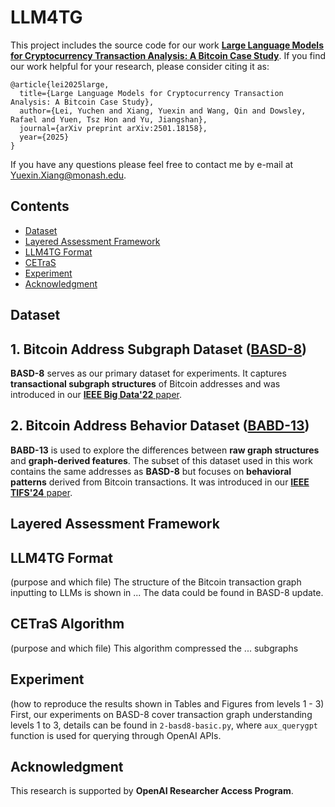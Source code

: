 # LLM4TG

This project includes the source code for our work **[Large Language Models for Cryptocurrency Transaction Analysis: A Bitcoin Case Study](https://arxiv.org/abs/2501.18158)**. If you find our work helpful for your research, please consider citing it as:

    @article{lei2025large,
      title={Large Language Models for Cryptocurrency Transaction Analysis: A Bitcoin Case Study},
      author={Lei, Yuchen and Xiang, Yuexin and Wang, Qin and Dowsley, Rafael and Yuen, Tsz Hon and Yu, Jiangshan},
      journal={arXiv preprint arXiv:2501.18158},
      year={2025}
    }

If you have any questions please feel free to contact me by e-mail at Yuexin.Xiang@monash.edu.

## Contents

- [Dataset](#dataset)
- [Layered Assessment Framework](#layered-assessment-framework)
- [LLM4TG Format](#llm4tg-format)
- [CETraS](#cetras-algorithm)
- [Experiment](#experiment)
- [Acknowledgment](#acknowledgment)

## Dataset 
## 1. Bitcoin Address Subgraph Dataset ([BASD-8](https://www.kaggle.com/datasets/lemonx/basd8))  
**BASD-8** serves as our primary dataset for experiments. It captures **transactional subgraph structures** of Bitcoin addresses and was introduced in our [**IEEE Big Data'22** paper](https://ieeexplore.ieee.org/abstract/document/10020980).

## 2. Bitcoin Address Behavior Dataset ([BABD-13](https://www.kaggle.com/datasets/lemonx/babd13))  
**BABD-13** is used to explore the differences between **raw graph structures** and **graph-derived features**. The subset of this dataset used in this work contains the same addresses as **BASD-8** but focuses on **behavioral patterns** derived from Bitcoin transactions. It was introduced in our [**IEEE TIFS'24** paper](https://ieeexplore.ieee.org/abstract/document/10375557).



## Layered Assessment Framework


## LLM4TG Format
(purpose and which file) The structure of the Bitcoin transaction graph inputting to LLMs is shown in ...
The data could be found in BASD-8 update.


## CETraS Algorithm
(purpose and which file) This algorithm compressed the ... subgraphs 


## Experiment
(how to reproduce the results shown in Tables and Figures from levels 1 - 3) First, our experiments on BASD-8 cover transaction graph understanding levels 1 to 3, details can be found in `2-basd8-basic.py`, where `aux_querygpt` function is used for querying through OpenAI APIs.


## Acknowledgment
This research is supported by **OpenAI Researcher Access Program**.


